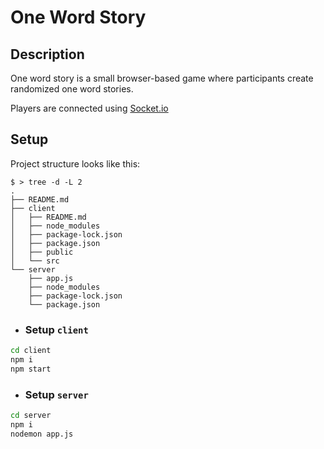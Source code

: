 # One Word Story

## Description

One word story is a small browser-based game where participants create randomized one word stories.

Players are connected using [Socket.io](https://github.com/socketio/socket.io)

## Setup

Project structure looks like this:
```
$ > tree -d -L 2
.
├── README.md
├── client
│   ├── README.md
│   ├── node_modules
│   ├── package-lock.json
│   ├── package.json
│   ├── public
│   └── src
└── server
    ├── app.js
    ├── node_modules
    ├── package-lock.json
    └── package.json
```

- ### Setup `client`

```bash
cd client
npm i
npm start
```

- ### Setup `server`

```bash
cd server
npm i
nodemon app.js
```


